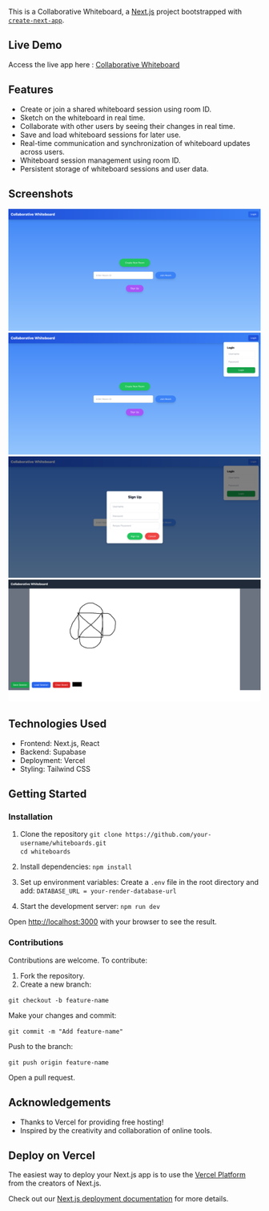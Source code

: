This is a Collaborative Whiteboard, a [Next.js](https://nextjs.org) project bootstrapped with [`create-next-app`](https://github.com/vercel/next.js/tree/canary/packages/create-next-app).

## Live Demo

Access the live app here : [Collaborative Whiteboard](https://whiteboards-three.vercel.app/)

## Features
- Create or join a shared whiteboard session using room ID.
- Sketch on the whiteboard in real time.
- Collaborate with other users by seeing their changes in real time.
- Save and load whiteboard sessions for later use.
- Real-time communication and synchronization of whiteboard updates across users.
- Whiteboard session management using room ID.
- Persistent storage of whiteboard sessions and user data.

## Screenshots

   ![](images/mainscreen.png)
   ![](images/loginform.png)
   ![](images/signupform.png)
   ![](images/drawing.png)
     



## Technologies Used
- Frontend: Next.js, React
- Backend: Supabase
- Deployment: Vercel
- Styling: Tailwind CSS

## Getting Started
### Installation

1. Clone the repository
   `git clone https://github.com/your-username/whiteboards.git`  
   `cd whiteboards`

2. Install dependencies:
   `npm install`

3. Set up environment variables:
   Create a `.env` file in the root directory and add:
   `DATABASE_URL = your-render-database-url`

4. Start the development server:
   `npm run dev`

Open [http://localhost:3000](http://localhost:3000) with your browser to see the result.

### Contributions

Contributions are welcome. To contribute:

1. Fork the repository.
2. Create a new branch:

`git checkout -b feature-name` 

Make your changes and commit:

`git commit -m "Add feature-name"`  

Push to the branch:

`git push origin feature-name`  

Open a pull request.

## Acknowledgements

- Thanks to Vercel for providing free hosting!
- Inspired by the creativity and collaboration of online tools.


## Deploy on Vercel

The easiest way to deploy your Next.js app is to use the [Vercel Platform](https://vercel.com/new?utm_medium=default-template&filter=next.js&utm_source=create-next-app&utm_campaign=create-next-app-readme) from the creators of Next.js.

Check out our [Next.js deployment documentation](https://nextjs.org/docs/app/building-your-application/deploying) for more details.
